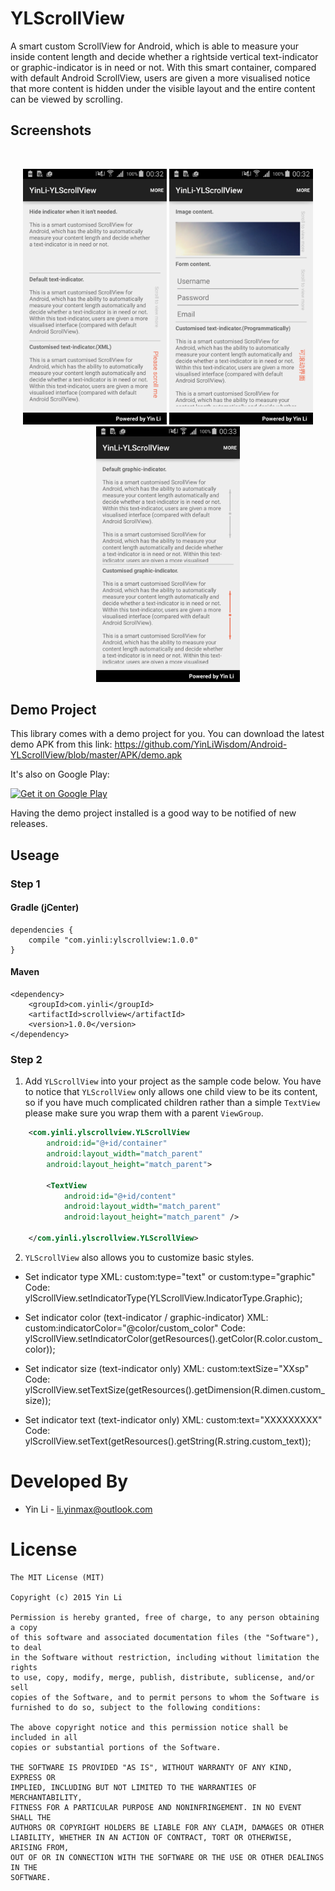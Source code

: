 # YLScrollView
A smart custom ScrollView for Android, which is able to measure your inside content length and decide whether a rightside vertical text-indicator or graphic-indicator is in need or not. With this smart container, compared with default Android ScrollView, users are given a more visualised notice that more content is hidden under the visible layout and the entire content can be viewed by scrolling.

## Screenshots
<br/>
<p align="center">
<img src="./screenshot/sample_1.png" width="230" />
<img src="./screenshot/sample_2.png" width="230" />
<img src="./screenshot/sample_3.png" width="230" />
</p>

## Demo Project
This library comes with a demo project for you. You can download the latest demo APK from this link:
https://github.com/YinLiWisdom/Android-YLScrollView/blob/master/APK/demo.apk

It's also on Google Play:

<a href="https://play.google.com/store/apps/details?id=com.yinli.yinli_ylscrollview&hl=en_GB">
  <img alt="Get it on Google Play"
       src="https://developer.android.com/images/brand/en_generic_rgb_wo_60.png" />
</a>

Having the demo project installed is a good way to be notified of new releases.

## Useage
### Step 1
#### Gradle (jCenter)
```
dependencies {
    compile "com.yinli:ylscrollview:1.0.0"
}
```
#### Maven
```
<dependency>
	<groupId>com.yinli</groupId>
	<artifactId>scrollview</artifactId>
	<version>1.0.0</version>
</dependency>
```

### Step 2
1. Add `YLScrollView` into your project as the sample code below. You have to notice that `YLScrollView` only allows one child view to be its content, so if you have much complicated children rather than a simple `TextView` please make sure you wrap them with a parent `ViewGroup`. 
```xml
    <com.yinli.ylscrollview.YLScrollView
        android:id="@+id/container"
        android:layout_width="match_parent"
        android:layout_height="match_parent">
        
        <TextView
            android:id="@+id/content"
            android:layout_width="match_parent"
            android:layout_height="match_parent" />

    </com.yinli.ylscrollview.YLScrollView>
```

2. `YLScrollView` also allows you to customize basic styles.

* Set indicator type
XML: custom:type="text" or custom:type="graphic"
Code: ylScrollView.setIndicatorType(YLScrollView.IndicatorType.Graphic);

* Set indicator color (text-indicator / graphic-indicator)
XML: custom:indicatorColor="@color/custom_color"
Code: ylScrollView.setIndicatorColor(getResources().getColor(R.color.custom_color));

* Set indicator size (text-indicator only)
XML: custom:textSize="XXsp"
Code: ylScrollView.setTextSize(getResources().getDimension(R.dimen.custom_size));

* Set indicator text (text-indicator only)
XML: custom:text="XXXXXXXXX"
Code: ylScrollView.setText(getResources().getString(R.string.custom_text));

Developed By
============
* Yin Li - <li.yinmax@outlook.com>

# License
    The MIT License (MIT)

    Copyright (c) 2015 Yin Li

    Permission is hereby granted, free of charge, to any person obtaining a copy
    of this software and associated documentation files (the "Software"), to deal
    in the Software without restriction, including without limitation the rights
    to use, copy, modify, merge, publish, distribute, sublicense, and/or sell
    copies of the Software, and to permit persons to whom the Software is
    furnished to do so, subject to the following conditions:

    The above copyright notice and this permission notice shall be included in all
    copies or substantial portions of the Software.

    THE SOFTWARE IS PROVIDED "AS IS", WITHOUT WARRANTY OF ANY KIND, EXPRESS OR
    IMPLIED, INCLUDING BUT NOT LIMITED TO THE WARRANTIES OF MERCHANTABILITY,
    FITNESS FOR A PARTICULAR PURPOSE AND NONINFRINGEMENT. IN NO EVENT SHALL THE
    AUTHORS OR COPYRIGHT HOLDERS BE LIABLE FOR ANY CLAIM, DAMAGES OR OTHER
    LIABILITY, WHETHER IN AN ACTION OF CONTRACT, TORT OR OTHERWISE, ARISING FROM,
    OUT OF OR IN CONNECTION WITH THE SOFTWARE OR THE USE OR OTHER DEALINGS IN THE
    SOFTWARE.
